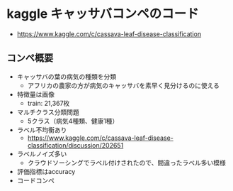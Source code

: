 # kaggle キャッサバコンペのコード
- https://www.kaggle.com/c/cassava-leaf-disease-classification



## コンペ概要
- キャッサバの葉の病気の種類を分類
    - アフリカの農家の方が病気のキャッサバを素早く見分けるのに使える
- 特徴量は画像
    - train: 21,367枚
- マルチクラス分類問題
    - 5クラス（病気4種類、健康1種）
- ラベル不均衡あり
    - https://www.kaggle.com/c/cassava-leaf-disease-classification/discussion/202651
- ラベルノイズ多い
    - クラウドソーシングでラベル付けされたので、間違ったラベル多い模様
- 評価指標はaccuracy
- コードコンペ